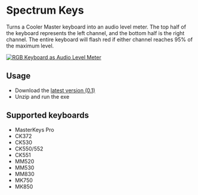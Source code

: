 # Spectrum Keys
Turns a Cooler Master keyboard into an audio level meter. The top half of the keyboard represents the left channel, and the bottom half is the right channel. The entire keyboard will flash red if either channel reaches 95% of the maximum level.

[![RGB Keyboard as Audio Level Meter](http://img.youtube.com/vi/APSXXiqB8nc/0.jpg)](http://www.youtube.com/watch?v=APSXXiqB8nc "RGB Keyboard as Audio Level Meter")

## Usage
- Download the [latest version (0.1)](https://github.com/clarejor/Spectrum-Keys/releases/download/v0.1/SpectrumKeys-0.1.zip)
- Unzip and run the exe


## Supported keyboards
- MasterKeys Pro
- CK372
- CK530
- CK550/552
- CK551
- MM520
- MM530
- MM830
- MK750
- MK850
